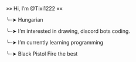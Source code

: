 »» Hi, I’m @Tixi1222 «« 

╰┈➤ Hungarian

╰┈➤ I’m interested in drawing, discord bots coding.

╰┈➤ I’m currently learning programming

╰┈➤ Black Pistol Fire the best

<!---
Tixi1222/Tixi1222 is a ♔ special ♔ repository because its `README.md` (this file) appears on your GitHub profile.
You can click the Preview link to take a look at your changes.
--->
